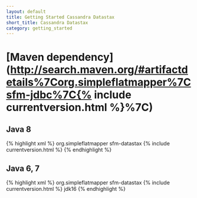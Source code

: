 ```yaml
---
layout: default
title: Getting Started Cassandra Datastax
short_title: Cassandra Datastax
category: getting_started
---
```


# [Maven dependency](http://search.maven.org/#artifactdetails%7Corg.simpleflatmapper%7Csfm-jdbc%7C{% include currentversion.html %}%7C)

## Java 8
{% highlight xml %}
<dependency>
    <groupId>org.simpleflatmapper</groupId>
    <artifactId>sfm-datastax</artifactId>
    <version>{% include currentversion.html %}</version>
</dependency>
{% endhighlight %}

## Java 6, 7

{% highlight xml %}
<dependency>
    <groupId>org.simpleflatmapper</groupId>
    <artifactId>sfm-datastax</artifactId>
    <version>{% include currentversion.html %}</version>
    <classifier>jdk16</classifier>
</dependency>
{% endhighlight %}


